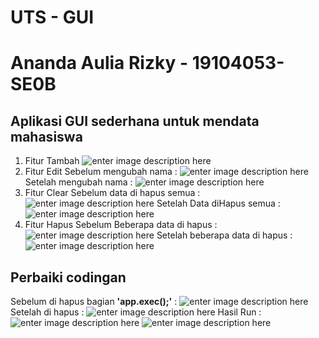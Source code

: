 # UTS - GUI

# Ananda Aulia Rizky - 19104053-SE0B

## Aplikasi GUI sederhana untuk mendata mahasiswa

 1. Fitur Tambah
    ![enter image description here](https://i.postimg.cc/PJFVK1k5/image.png)
 2. Fitur Edit
 Sebelum mengubah nama :
    ![enter image description here](https://i.postimg.cc/XYKcY9DB/image.png)
 Setelah mengubah nama :
    ![enter image description here](https://i.postimg.cc/7Y8KPPYc/image.png)
 4. Fitur Clear
 Sebelum data di hapus semua :
    ![enter image description here](https://i.postimg.cc/h4pGcvr4/image.png)
Setelah Data diHapus semua :
    ![enter image description here](https://i.postimg.cc/BbVsD8Yx/image.png)
 6. Fitur Hapus
 Sebelum Beberapa data di hapus :
    ![enter image description here](https://i.postimg.cc/tgvH8nb8/image.pngv)
Setelah beberapa data di hapus :
    ![enter image description here](https://i.postimg.cc/wBGSwKcp/image.png)

## Perbaiki codingan
Sebelum di hapus bagian **'app.exec();'** :
    ![enter image description here](https://i.postimg.cc/rmyNRzty/image.png)
Setelah di hapus :
    ![enter image description here](https://i.postimg.cc/rwLZj1dQ/image.png)
Hasil Run :
    ![enter image description here](https://i.postimg.cc/PrKvVhJ9/image.png)
    ![enter image description here](https://i.postimg.cc/8cNswnST/image.png)
